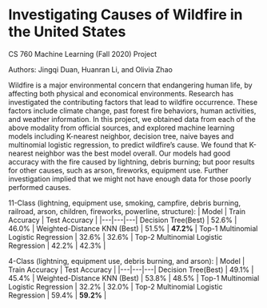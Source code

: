 # Investigating Causes of Wildfire in the United States
CS 760 Machine Learning (Fall 2020) Project

Authors: Jingqi Duan, Huanran Li, and Olivia Zhao

Wildfire is a major environmental concern that endangering human life, by affecting both physical
and economical environments. Research has investigated the contributing factors that lead to wildfire
occurrence. These factors include climate change, past forest fire behaviors, human activities, and weather
information. In this project, we obtained data from each of the above modality from official sources,
and explored machine learning models including K-nearest neighbor, decision tree, naive bayes and
multinomial logistic regression, to predict wildfire’s cause. We found that K-nearest neighbor was the
best model overall. Our models had good accuracy with the fire caused by lightning, debris burning; but
poor results for other causes, such as arson, fireworks, equipment use. Further investigation implied that
we might not have enough data for those poorly performed causes.

11-Class (lightning, equipment use, smoking, campfire, debris burning, railroad, arson, children, fireworks, powerline, structure):
| Model | Train Accuracy | Test Accuracy |
|---|---|---|
Decision Tree(Best) |  52.6% | 46.0% |
Weighted-Distance KNN (Best) |  51.5% | **47.2%**  |
Top-1 Multinomial Logistic Regression |  32.6% | 32.6% |
Top-2 Multinomial Logistic Regression | 42.2% | 42.3% |

4-Class (lightning, equipment use, debris burning, and arson):
| Model | Train Accuracy | Test Accuracy |
|---|---|---|
Decision Tree(Best) |  49.1% | 45.4% |
Weighted-Distance KNN (Best) | 53.8% | 48.5% |
Top-1 Multinomial Logistic Regression | 32.2% | 32.0% |
Top-2 Multinomial Logistic Regression | 59.4% | **59.2%** |
